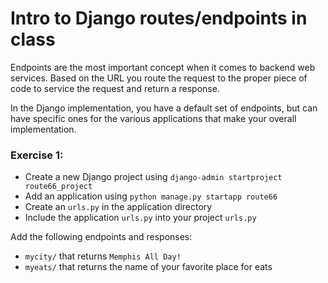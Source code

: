 # Intro to Django routes/endpoints in class
Endpoints are the most important concept when it comes to backend web services. Based on the URL you route the request to the proper piece of code to service the request and return a response.

In the Django implementation, you have a default set of endpoints, but can have specific ones for the various applications that make your overall implementation.

### Exercise 1:

* Create a new Django project using ```django-admin startproject route66_project```
* Add an application using ```python manage.py startapp route66```
* Create an ```urls.py``` in the application directory
* Include the application ```urls.py``` into your project ```urls.py```


Add the following endpoints and responses:

* ```mycity/``` that returns ```Memphis All Day!```
* ```myeats/``` that returns the name of your favorite place for eats



